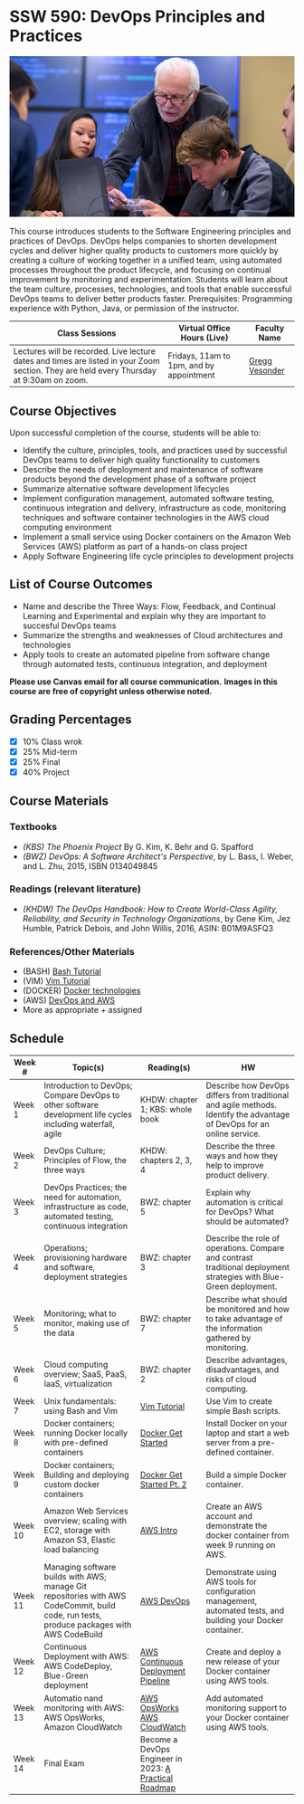 # SSW 590: DevOps Principles and Practices

![SWE](vesonder-swe-students-852x480.jpg)

This course introduces students to the Software Engineering principles and practices of DevOps. DevOps helps companies to shorten development cycles and deliver higher quality products to customers more quickly by creating a culture of working together in a unified team, using automated processes throughout the product lifecycle, and focusing on continual improvement by monitoring and experimentation. Students will learn about the team culture, processes, technologies, and tools that enable successful DevOps teams to deliver better products faster. Prerequisites: Programming experience with Python, Java, or permission of the instructor.

**Class Sessions** | **Virtual Office Hours (Live)** | **Faculty Name**
--- | --- | ---
Lectures will be recorded. Live lecture dates and times are listed in your Zoom section. They are held every Thursday at 9:30am on zoom. | Fridays, 11am to 1pm, and by appointment | [Gregg Vesonder](mailto:gvesonde@stevens.edu)

## Course Objectives

Upon successful completion of the course, students will be able to:

* Identify the culture, principles, tools, and practices used by successful DevOps teams to deliver high quality functionality to customers
* Describe the needs of deployment and maintenance of software products beyond the development phase of a software project
* Summarize alternative software development lifecycles
* Implement configuration management, automated software testing, continuous integration and delivery, infrastructure as code, monitoring techniques and software container technologies in the AWS cloud computing environment
* Implement a small service using Docker containers on the Amazon Web Services (AWS) platform as part of a hands-on class project
* Apply Software Engineering life cycle principles to development projects

## List of Course Outcomes

* Name and describe the Three Ways: Flow, Feedback, and Continual Learning and Experimental and explain why they are important to succesful DevOps teams
* Summarize the strengths and weaknesses of Cloud architectures and technologies
* Apply tools to create an automated pipeline from software change through automated tests, continuous integration, and deployment

**Please use Canvas email for all course communication.**
**Images in this course are free of copyright unless otherwise noted.**

## Grading Percentages

- [X] 10% Class wrok
- [X] 25% Mid-term
- [X] 25% Final
- [X] 40% Project

## Course Materials

### Textbooks

* *(KBS) The Phoenix Project* By G. Kim, K. Behr and G. Spafford
* *(BWZ) DevOps: A Software Architect's Perspective*, by L. Bass, I. Weber, and L. Zhu, 2015, ISBN 0134049845

### Readings (relevant literature)

* *(KHDW) The DevOps Handbook: How to Create World-Class Agility, Reliability, and Security in Technology Organizations*, by Gene Kim, Jez Humble, Patrick Debois, and John Willis, 2016, ASIN: B01M9ASFQ3

### References/Other Materials

* (BASH) [Bash Tutorial](https://linuxconfig.org/bashscripting-tutorial-for-beginners)
* (VIM) [Vim Tutorial](https://www.tutorialspoint.com/vim/)
* (DOCKER) [Docker technologies](https://docs.docker.com/getstarted/)
* (AWS) [DevOps and AWS](https://aws.amazon.com/devops/)
* More as appropriate + assigned

## Schedule

Week # | Topic(s) | Reading(s) | HW
--- | --- | --- | ---
Week 1 | Introduction to DevOps; Compare DevOps to other software development life cycles including waterfall, agile | KHDW: chapter 1; KBS: whole book | Describe how DevOps differs from traditional and agile methods. Identify the advantage of DevOps for an online service.
Week 2 | DevOps Culture; Principles of Flow, the three ways | KHDW: chapters 2, 3, 4 | Describe the three ways and how they help to improve product delivery.
Week 3 | DevOps Practices; the need for automation, infrastructure as code, automated testing, continuous integration | BWZ: chapter 5 | Explain why automation is critical for DevOps? What should be automated?
Week 4 | Operations; provisioning hardware and software, deployment strategies | BWZ: chapter 3 | Describe the role of operations. Compare and contrast traditional deployment strategies with Blue-Green deployment.
Week 5 | Monitoring; what to monitor, making use of the data | BWZ: chapter 7 | Describe what should be monitored and how to take advantage of the information gathered by monitoring.
Week 6 | Cloud computing overview; SaaS, PaaS, IaaS, virtualization | BWZ: chapter 2 | Describe advantages, disadvantages, and risks of cloud computing.
Week 7 | Unix fundamentals: using Bash and Vim | [Vim Tutorial](https://www.tutorialspoint.com/vim/https://linuxconfig.org/bashscriptingtutorial-forbeginners) | Use Vim to create simple Bash scripts.
Week 8 | Docker containers; running Docker locally with pre-defined containers | [Docker Get Started](https://docs.docker.com/getstarted/) | Install Docker on your laptop and start a web server from a pre-defined container.
Week 9 | Docker containers; Building and deploying custom docker containers | [Docker Get Started Pt. 2](https://docs.docker.com/getstarted/part2/) | Build a simple Docker container.
Week 10 | Amazon Web Services overview; scaling with EC2, storage with Amazon S3, Elastic load balancing | [AWS Intro](https://docs.aws.amazon.com/aws-technicalcontent/latest/awsoverview/introduction.html) | Create an AWS account and demonstrate the docker container from week 9 running on AWS.
Week 11 | Managing software builds with AWS; manage Git repositories with AWS CodeCommit, build code, run tests, produce packages with AWS CodeBuild | [AWS DevOps](https://d1.awsstatic.com/whitepapers/AWS_DevOps.pdf?trk=gs_card) | Demonstrate using AWS tools for configuration management, automated tests, and building your Docker container.
Week 12 | Continuous Deployment with AWS: AWS CodeDeploy, Blue-Green deployment | [AWS Continuous Deployment Pipeline](https://aws.amazon.com/getting-started/tutorials/continuousdeploymentpipeline/) | Create and deploy a new release of your Docker container using AWS tools.
Week 13 | Automatio nand monitoring with AWS: AWS OpsWorks, Amazon CloudWatch | [AWS OpsWorks](https://console.aws.amazon.com/opsworks) [AWS CloudWatch](https://aws.amazon.com/cloudwatch/) | Add automated monitoring support to your Docker container using AWS tools.
Week 14 | Final Exam | Become a DevOps Engineer in 2023: [A Practical Roadmap](https://devopscube.com/become-devops-engineer) | |
